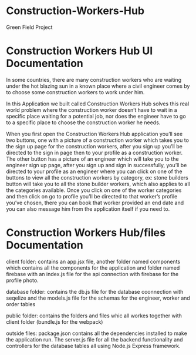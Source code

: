 # Construction-Workers-Hub
Green Field Project

# Construction Workers Hub UI Documentation
In some countries, there are many construction workers who are waiting under the hot blazing sun in a known place where a civil engineer comes by to choose some construction workers to work under him.

In this Application we built called Construction Workers Hub solves this real world problem where the construction worker doesn’t have to wait in a specific place waiting for a potential job, nor does the engineer have to go to a specific place to choose the construction worker he needs.

When you first open the Construction Workers Hub application you’ll see two buttons, one with a picture of a construction worker which takes you to the sign up page for the construction workers, after you sign up you’ll be directed to the sign in page then to your profile as a construction worker. The other button has a picture of an engineer which will take you to the engineer sign up page, after you sign up and sign in successfully, you’ll be directed to your profile as an engineer where you can click on one of the buttons to view all the construction workers by category, ex: stone builders button will take you to all the stone builder workers, which also applies to all the categories available. Once you click on one of the worker categories and then click on go to profile you’ll be directed to that worker’s profile you’ve chosen, there you can book that worker provided an end date and you can also message him from the application itself if you need to.

# Construction Workers Hub/files Documentation
client folder: contains an app.jsx file, another folder named components which contains all the components for the application and folder named firebase with an index.js file for the api connection with firebase for the profile photo.

database folder: contains the db.js file for the database coonnection with seqelize and the models.js file for the schemas for the engineer, worker and order tables

public folder: contains the folders and files whic all workes together with client folder (bundle.js for the webpack)

outside files: package.json contains all the dependencies installed to make the application run. The server.js file for all the backend functionality and controllers for the database tables all using Node.js Express framework.
